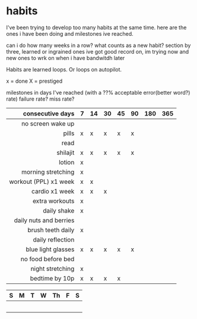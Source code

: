 # habits

I've been trying to develop too many habits at the same time. here are the ones i have been doing and milestones ive reached.

can i do how many weeks in a row?
what counts as a new habit?
section by three, learned or ingrained ones ive got good record on, im trying now and new ones to wrk on when i have bandwitdh later

Habits are learned loops. Or loops on autopilot.

x = done
X = prestiged

milestones in days I've reached (with a ??% acceptable error(better word?) rate) failure rate? miss rate? 

|consecutive days|7|14|30|45|90|180|365|
|-:|-|-|-|-|-|-|-|
|no screen wake up||||||||
|pills|x|x|x|x|x|||
|read||||||||
|shilajit|x|x|x|x|x|||
|lotion|x|||||||
|morning stretching|x|||||||
|workout (PPL) x1 week|x|x||||||
|cardio x1 week|x|x|x|||||
|extra workouts|x|||||||
|daily shake|x|||||||
|daily nuts and berries||||||||
|brush teeth daily|x|||||||
|daily reflection||||||||
|blue light glasses|x|x|x|x|x|||
|no food before bed||||||||
|night stretching|x|||||||
|bedtime by 10p|x|x|x|x||||

|S|M|T|W|Th|F|S|
|-|-|-|-|-|-|-|
||||||||
||||||||
||||||||
||||||||
||||||||

